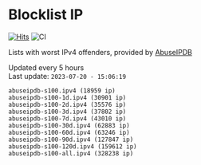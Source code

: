 # Blocklist IP

[![Hits](https://hits.seeyoufarm.com/api/count/incr/badge.svg?url=https%3A%2F%2Fgithub.com%2Fborestad%2Fblocklist-ip%2F&count_bg=%2379C83D&title_bg=%23555555&icon=&icon_color=%23E7E7E7&title=hits&edge_flat=false)](https://hits.seeyoufarm.com)  ![CI](https://img.shields.io/github/workflow/status/borestad/blocklist-ip/CI?style=flat-square)

Lists with worst IPv4 offenders, provided by [AbuseIPDB](https://www.abuseipdb.com/)

<!-- FOOTER-PLACEHOLDER -->
Updated every 5 hours<br>
Last update: `2023-07-20 - 15:06:19`
```
abuseipdb-s100.ipv4 (18959 ip)
abuseipdb-s100-1d.ipv4 (30901 ip)
abuseipdb-s100-2d.ipv4 (35576 ip)
abuseipdb-s100-3d.ipv4 (37802 ip)
abuseipdb-s100-7d.ipv4 (43010 ip)
abuseipdb-s100-30d.ipv4 (62883 ip)
abuseipdb-s100-60d.ipv4 (63246 ip)
abuseipdb-s100-90d.ipv4 (127847 ip)
abuseipdb-s100-120d.ipv4 (159612 ip)
abuseipdb-s100-all.ipv4 (328238 ip)
```
